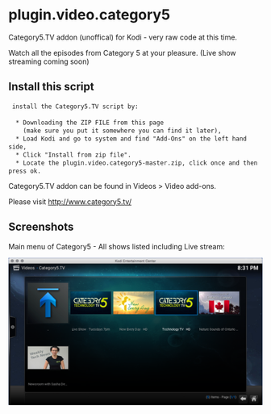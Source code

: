 # plugin.video.category5
Category5.TV addon (unoffical) for Kodi - very raw code at this time.

Watch all the episodes from Category 5 at your pleasure. (Live show streaming coming soon)

## Install this script

     install the Category5.TV script by:
     
      * Downloading the ZIP FILE from this page
        (make sure you put it somewhere you can find it later),
      * Load Kodi and go to system and find "Add-Ons" on the left hand side,
      * Click "Install from zip file".
      * Locate the plugin.video.category5-master.zip, click once and then press ok.

Category5.TV addon can be found in Videos > Video add-ons.
       

Please visit http://www.category5.tv/

## Screenshots

Main menu of Category5 - All shows listed including Live stream:

![Main menu of Category5 - All shows listed including Live stream](resources/media/screenshots/mainscreen.png?raw=true)
